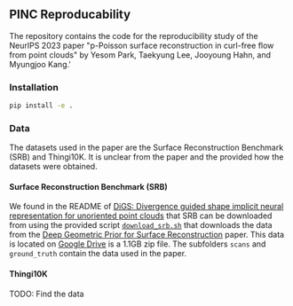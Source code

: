 ## PINC Reproducability

The repository contains the code for the reproducibility study of the NeurIPS 2023 paper "p-Poisson surface reconstruction in curl-free flow from point clouds" by Yesom Park, Taekyung Lee, Jooyoung Hahn, and Myungjoo Kang.'

### Installation

```bash
pip install -e .
```

### Data

The datasets used in the paper are the Surface Reconstruction Benchmark (SRB) and Thingi10K. It is unclear from the paper and the provided how the datasets were obtained.

#### Surface Reconstruction Benchmark (SRB)
We found in the README of [DiGS: Divergence guided shape implicit neural representation for unoriented point clouds](https://github.com/Chumbyte/DiGS) that SRB can be downloaded from using the provided script [`download_srb.sh`](https://github.com/Chumbyte/DiGS/blob/main/data/scripts/download_srb.sh) that downloads the data from the [Deep Geometric Prior for Surface Reconstruction](https://github.com/fwilliams/deep-geometric-prior) paper. This data is located on [Google Drive](https://drive.google.com/file/d/17Elfc1TTRzIQJhaNu5m7SckBH_mdjYSe/view) is a 1.1GB zip file. The subfolders `scans` and `ground_truth` contain the data used in the paper.

#### Thingi10K

TODO: Find the data



